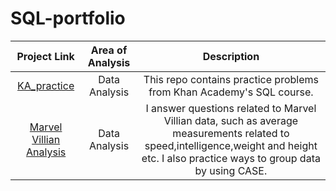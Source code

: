 # SQL-portfolio

| Project Link   | Area of Analysis | Description |
|     :---:      | :---: | :---: |
| [KA_practice](https://github.com/nischala16/SQL-portfolio/tree/main/KA_practice)| Data Analysis | This repo contains practice problems from Khan Academy's SQL course.
| [Marvel Villian Analysis](https://github.com/nischala16/SQL-portfolio/blob/main/Marvel%20Villain%20Analysis)| Data Analysis | I answer questions related to Marvel Villian data, such as average measurements related to speed,intelligence,weight and height etc. I also practice ways to group data by using CASE.
